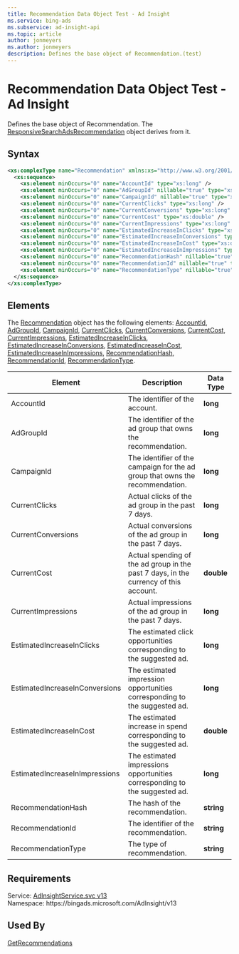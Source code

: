 ```yaml
---
title: Recommendation Data Object Test - Ad Insight
ms.service: bing-ads
ms.subservice: ad-insight-api
ms.topic: article
author: jonmeyers
ms.author: jonmeyers
description: Defines the base object of Recommendation.(test)
---
```

# Recommendation Data Object Test - Ad Insight
Defines the base object of Recommendation. The [ResponsiveSearchAdsRecommendation](responsivesearchadsrecommendation.md) object derives from it.

## Syntax
```xml
<xs:complexType name="Recommendation" xmlns:xs="http://www.w3.org/2001/XMLSchema">
  <xs:sequence>
    <xs:element minOccurs="0" name="AccountId" type="xs:long" />
    <xs:element minOccurs="0" name="AdGroupId" nillable="true" type="xs:long" />
    <xs:element minOccurs="0" name="CampaignId" nillable="true" type="xs:long" />
    <xs:element minOccurs="0" name="CurrentClicks" type="xs:long" />
    <xs:element minOccurs="0" name="CurrentConversions" type="xs:long" />
    <xs:element minOccurs="0" name="CurrentCost" type="xs:double" />
    <xs:element minOccurs="0" name="CurrentImpressions" type="xs:long" />
    <xs:element minOccurs="0" name="EstimatedIncreaseInClicks" type="xs:long" />
    <xs:element minOccurs="0" name="EstimatedIncreaseInConversions" type="xs:long" />
    <xs:element minOccurs="0" name="EstimatedIncreaseInCost" type="xs:double" />
    <xs:element minOccurs="0" name="EstimatedIncreaseInImpressions" type="xs:long" />
    <xs:element minOccurs="0" name="RecommendationHash" nillable="true" type="xs:string" />
    <xs:element minOccurs="0" name="RecommendationId" nillable="true" type="xs:string" />
    <xs:element minOccurs="0" name="RecommendationType" nillable="true" type="xs:string" />
  </xs:sequence>
</xs:complexType>
```

## <a name="elements"></a>Elements

The [Recommendation](recommendation.md) object has the following elements: [AccountId](#accountid), [AdGroupId](#adgroupid), [CampaignId](#campaignid), [CurrentClicks](#currentclicks), [CurrentConversions](#currentconversions), [CurrentCost](#currentcost), [CurrentImpressions](#currentimpressions), [EstimatedIncreaseInClicks](#estimatedincreaseinclicks), [EstimatedIncreaseInConversions](#estimatedincreaseinconversions), [EstimatedIncreaseInCost](#estimatedincreaseincost), [EstimatedIncreaseInImpressions](#estimatedincreaseinimpressions), [RecommendationHash](#recommendationhash), [RecommendationId](#recommendationid), [RecommendationType](#recommendationtype).

|Element|Description|Data Type|
|-----------|---------------|-------------|
|<a name="accountid"></a>AccountId|The identifier of the account. |**long**|
|<a name="adgroupid"></a>AdGroupId|The identifier of the ad group that owns the recommendation. |**long**|
|<a name="campaignid"></a>CampaignId|The identifier of the campaign for the ad group that owns the recommendation.|**long**|
|<a name="currentclicks"></a>CurrentClicks|Actual clicks of the ad group in the past 7 days. |**long**|
|<a name="currentconversions"></a>CurrentConversions|Actual conversions of the ad group in the past 7 days. |**long**|
|<a name="currentcost"></a>CurrentCost|Actual spending of the ad group in the past 7 days, in the currency of this account. |**double**|
|<a name="currentimpressions"></a>CurrentImpressions|Actual impressions of the ad group in the past 7 days. |**long**|
|<a name="estimatedincreaseinclicks"></a>EstimatedIncreaseInClicks|The estimated click opportunities corresponding to the suggested ad. |**long**|
|<a name="estimatedincreaseinconversions"></a>EstimatedIncreaseInConversions|The estimated impression opportunities corresponding to the suggested ad. |**long**|
|<a name="estimatedincreaseincost"></a>EstimatedIncreaseInCost|The estimated increase in spend corresponding to the suggested ad. |**double**|
|<a name="estimatedincreaseinimpressions"></a>EstimatedIncreaseInImpressions|The estimated impressions opportunities corresponding to the suggested ad. |**long**|
|<a name="recommendationhash"></a>RecommendationHash|The hash of the recommendation. |**string**|
|<a name="recommendationid"></a>RecommendationId|The identifier of the recommendation. |**string**|
|<a name="recommendationtype"></a>RecommendationType|The type of recommendation. |**string**|

## Requirements
Service: [AdInsightService.svc v13](https://adinsight.api.bingads.microsoft.com/Api/Advertiser/AdInsight/v13/AdInsightService.svc)  
Namespace: https\://bingads.microsoft.com/AdInsight/v13  

## Used By
[GetRecommendations](getrecommendations.md)  
